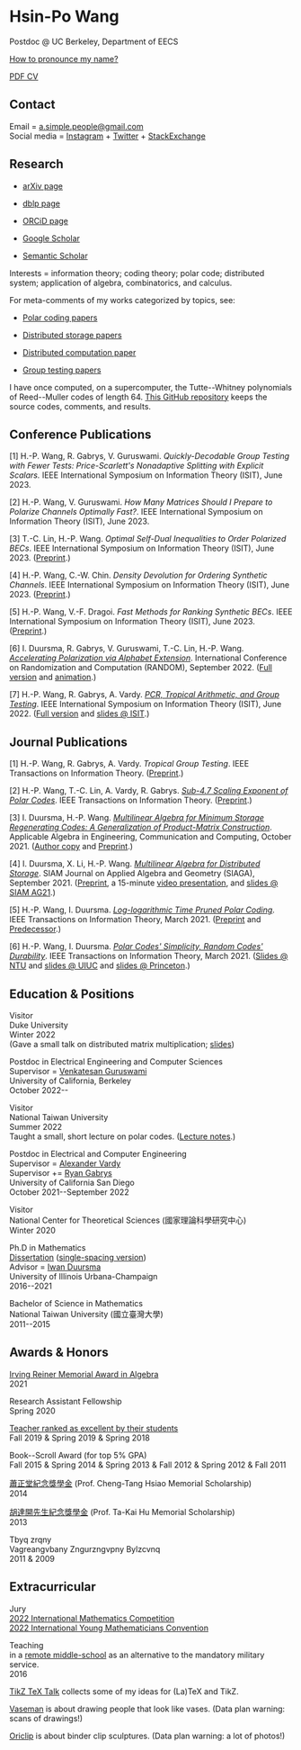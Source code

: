 
# Hsin-Po Wang

Postdoc @ UC Berkeley, Department of EECS

[How to pronounce my name?](/pronounce)

[PDF CV](/cv%20Hsin-Po%20WANG.pdf)

## Contact

Email = <a.simple.people@gmail.com>  
Social media =
[Instagram](https://www.instagram.com/xymbol.1/) +
[Twitter](https://twitter.com/Xymbol_1) +
[StackExchange](https://stackexchange.com/users/4418253/symbol-1)

## Research

* [arXiv page](https://arxiv.org/a/wang_h_8.html)

* [dblp page](https://dblp.org/pid/75/329-1.html)

* [ORCiD page](https://orcid.org/0000-0003-2574-1510)

* [Google Scholar](https://scholar.google.com/citations?user=tJ8-ChgAAAAJ)

* [Semantic Scholar](https://www.semanticscholar.org/author/Hsin-Po-Wang/3003115)

Interests =
information theory; coding theory; polar code; distributed system;
application of algebra, combinatorics, and calculus.

For meta-comments of my works categorized by topics, see:

* [Polar coding papers](/paper/polar)

* [Distributed storage papers](/paper/storage)

* [Distributed computation paper](/paper/compute)

* [Group testing papers](/paper/grouptest)

I have once computed, on a supercomputer,
the Tutte--Whitney polynomials of Reed--Muller codes of length 64.
[This GitHub repository](https://github.com/Symbol1/BlueWaters-RM64)
keeps the source codes, comments, and results.

## Conference Publications

[1] H.-P. Wang, R. Gabrys, V. Guruswami.
    *Quickly-Decodable Group Testing with Fewer Tests: Price-Scarlett's Nonadaptive Splitting with Explicit Scalars.*
    IEEE International Symposium on Information Theory (ISIT), June 2023.

[2] H.-P. Wang, V. Guruswami.
    *How Many Matrices Should I Prepare to Polarize Channels Optimally Fast?*.
    IEEE International Symposium on Information Theory (ISIT), June 2023.

[3] T.-C. Lin, H.-P. Wang.
    *Optimal Self-Dual Inequalities to Order Polarized BECs*.
   IEEE International Symposium on Information Theory (ISIT), June 2023.
    ([Preprint](https://arxiv.org/abs/2304.07664).)

[4] H.-P. Wang, C.-W. Chin.
    *Density Devolution for Ordering Synthetic Channels*.
    IEEE International Symposium on Information Theory (ISIT), June 2023.
    ([Preprint](https://arxiv.org/abs/2304.07667).)

[5] H.-P. Wang, V.-F. Dragoi.
    *Fast Methods for Ranking Synthetic BECs*.
    IEEE International Symposium on Information Theory (ISIT), June 2023.
    ([Preprint](https://arxiv.org/abs/2304.11781).)

[6] I. Duursma, R. Gabrys, V. Guruswami, T.-C. Lin, H.-P. Wang.
    [*Accelerating Polarization via Alphabet Extension*](https://doi.org/10.4230/LIPIcs.APPROX/RANDOM.2022.17).
    International Conference on Randomization and Computation (RANDOM), September 2022.
    ([Full version](https://arxiv.org/abs/2207.04522) and
     [animation](https://www.youtube.com/watch?v=2mmbd58rSts).)

[7] H.-P. Wang, R. Gabrys, A. Vardy.
    [*PCR, Tropical Arithmetic, and Group Testing*](https://doi.org/10.1109/ISIT50566.2022.9834718).
    IEEE International Symposium on Information Theory (ISIT), June 2022.
    ([Full version](https://arxiv.org/abs/2201.05440) and
     [slides @ ISIT](https://github.com/Symbol1/PCR-TGT).)

## Journal Publications

[1] H.-P. Wang, R. Gabrys, A. Vardy.
    *Tropical Group Testing*.
    IEEE Transactions on Information Theory.
    ([Preprint](https://arxiv.org/abs/2201.05440).)

[2] H.-P. Wang, T.-C. Lin, A. Vardy, R. Gabrys.
    [*Sub-4.7 Scaling Exponent of Polar Codes*](https://doi.org/10.1109/TIT.2023.3253074).
    IEEE Transactions on Information Theory.
    ([Preprint](https://arxiv.org/abs/2204.11683).)

[3] I. Duursma, H.-P. Wang.
    [*Multilinear Algebra for Minimum Storage Regenerating Codes: A Generalization of Product-Matrix Construction*](https://doi.org/10.1007/s00200-021-00526-3).
    Applicable Algebra in Engineering, Communication and Computing, October 2021.
    ([Author copy](https://rdcu.be/cyJs2) and
     [Preprint](https://arxiv.org/abs/2006.16998).)

[4] I. Duursma, X. Li, H.-P. Wang.
    [*Multilinear Algebra for Distributed Storage*](https://doi.org/10.1137/20M1346742).
    SIAM Journal on Applied Algebra and Geometry (SIAGA), September 2021.
    ([Preprint](https://arxiv.org/abs/2006.08911),
     a 15-minute [video presentation](https://www.youtube.com/watch?v=BC8rGig-QoM), and
     [slides @ SIAM AG21](https://github.com/Symbol1/MoulinDistorage).)

[5] H.-P. Wang, I. Duursma.
    [*Log-logarithmic Time Pruned Polar Coding*](https://doi.org/10.1109/TIT.2020.3041523).
    IEEE Transactions on Information Theory, March 2021.
    ([Preprint](https://arxiv.org/abs/1905.13340) and
     [Predecessor](https://arxiv.org/abs/1812.08106).)

[6] H.-P. Wang, I. Duursma.
    [*Polar Codes' Simplicity, Random Codes' Durability*](https://doi.org/10.1109/TIT.2020.3041570).
    IEEE Transactions on Information Theory, March 2021.
    ([Slides @ NTU](https://github.com/Symbol1/Coding4Limits) and
     [slides @ UIUC](https://github.com/Symbol1/Complex2Order) and
     [slides @ Princeton](https://github.com/Symbol1/abc).)

## Education & Positions

Visitor  
Duke University  
Winter 2022  
(Gave a small talk on distributed matrix multiplication;
 [slides](https://github.com/Symbol1/ChatPPT))

Postdoc in Electrical Engineering and Computer Sciences  
Supervisor = [Venkatesan Guruswami](https://people.eecs.berkeley.edu/~venkatg/)  
University of California, Berkeley  
October 2022--

Visitor  
National Taiwan University  
Summer 2022  
Taught a small, short lecture on polar codes.
([Lecture notes](https://drive.google.com/drive/u/5/folders/1dOaQAjmQxFTOXZdjdhJnkLLelNqQPsfi).)  

Postdoc in Electrical and Computer Engineering  
Supervisor = [Alexander Vardy](https://orcid.org/0000-0003-3303-9078)  
Supervisor += [Ryan Gabrys](https://sites.google.com/view/ryangabrys/home)  
University of California San Diego  
October 2021--September 2022

Visitor  
National Center for Theoretical Sciences (國家理論科學研究中心)  
Winter 2020

Ph.D in Mathematics  
[Dissertation](https://www.ideals.illinois.edu/items/120952)
([single-spacing version](https://arxiv.org/abs/2107.06420))  
Advisor = [Iwan Duursma](https://faculty.math.illinois.edu/~duursma/)  
University of Illinois Urbana-Champaign  
2016--2021

Bachelor of Science in Mathematics  
National Taiwan University (國立臺灣大學)  
2011--2015

## Awards & Honors

[Irving Reiner Memorial Award in Algebra](https://math.illinois.edu/academics/graduate-program/funding/graduate-awards-and-fellowships/irving-reiner-memorial-award-and)  
2021

Research Assistant Fellowship  
Spring 2020

[Teacher ranked as excellent by their students](https://go.illinois.edu/lotrae)  
Fall 2019 & Spring 2019 & Spring 2018

Book--Scroll Award (for top 5% GPA)  
Fall 2015 & Spring 2014 & Spring 2013 & Fall 2012 & Spring 2012 & Fall 2011

[蕭正堂紀念獎學金](http://140.112.51.185/scholarship/%E5%88%86%E9%A0%81/index%208.html)
(Prof. Cheng-Tang Hsiao Memorial Scholarship)  
2014

[胡達開先生紀念獎學金](http://140.112.51.185/scholarship/%E5%88%86%E9%A0%81/index%201.html)
(Prof. Ta-Kai Hu Memorial Scholarship)  
2013

Tbyq zrqny  
Vagreangvbany Zngurzngvpny Bylzcvnq  
2011 & 2009

## Extracurricular

Jury  
[2022 International Mathematics Competition](https://www.facebook.com/iimc2022/)  
[2022 International Young Mathematicians Convention](http://www.cmseducation.org/iymc/)

Teaching  
in a [remote middle-school](https://goo.gl/maps/1BeM2h7fhFbhWBsm8)
as an alternative to the mandatory military service.  
2016

[TikZ TeX Talk](/ttt) collects some of my ideas for (La)TeX and TikZ.

[Vaseman](/vaseman) is about drawing people that look like vases.
(Data plan warning: scans of drawings!)

[Oriclip](/oriclip) is about binder clip sculptures.
(Data plan warning: a lot of photos!)
